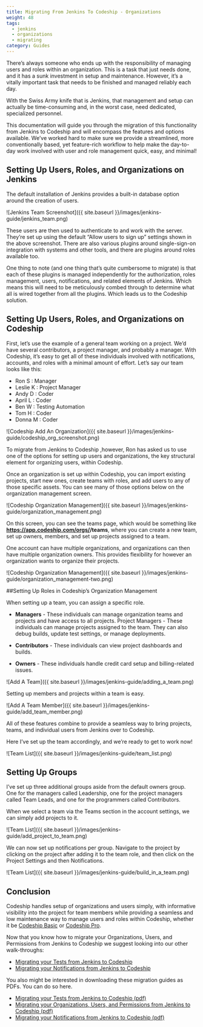 ```yaml
---
title: Migrating From Jenkins To Codeship - Organizations
weight: 48
tags:
  - jenkins
  - organizations
  - migrating
category: Guides
---
```

There’s always someone who ends up with the responsibility of managing users and roles within an organization. This is a task that just needs done, and it has a sunk investment in setup and maintenance. However, it’s a vitally important task that needs to be finished and managed reliably each day.

With the Swiss Army knife that is Jenkins, that management and setup can actually be time-consuming and, in the worst case, need dedicated, specialized personnel.

This documentation will guide you through the migration of this functionality from Jenkins to Codeship and will encompass the features and options available. We’ve worked hard to make sure we provide a streamlined, more conventionally based, yet feature-rich workflow to help make the day-to-day work involved with user and role management quick, easy, and minimal!

## Setting Up Users, Roles, and Organizations on Jenkins

The default installation of Jenkins provides a built-in database option around the creation of users.

![Jenkins Team Screenshot]({{ site.baseurl }}/images/jenkins-guide/jenkins_team.png)

These users are then used to authenticate to and work with the server. They’re set up using the default “Allow users to sign up” settings shown in the above screenshot. There are also various plugins around single-sign-on integration with systems and other tools, and there are plugins around roles available too.

One thing to note (and one thing that’s quite cumbersome to migrate) is that each of these plugins is managed independently for the authorization, roles management, users, notifications, and related elements of Jenkins. Which means this will need to be meticulously combed through to determine what all is wired together from all the plugins. Which leads us to the Codeship solution.

## Setting Up Users, Roles, and Organizations on Codeship

First, let’s use the example of a general team working on a project. We’d have several contributors, a project manager, and probably a manager. With Codeship, it’s easy to get all of these individuals involved with notifications, accounts, and roles with a minimal amount of effort. Let’s say our team looks like this:

- Ron S : Manager
- Leslie K : Project Manager
- Andy D : Coder
- April L : Coder
- Ben W : Testing Automation
- Tom H : Coder
- Donna M : Coder

![Codeship Add An Organization]({{ site.baseurl }}/images/jenkins-guide/codeship_org_screenshot.png)

To migrate from Jenkins to Codeship ,however, Ron has asked us to use one of the options for setting up users and organizations, the key structural element for organizing users, within Codeship.

Once an organization is set up within Codeship, you can import existing projects, start new ones, create teams with roles, and add users to any of those specific assets. You can see many of those options below on the organization management screen.

![Codeship Organization Management]({{ site.baseurl }}/images/jenkins-guide/organization_management.png)

On this screen, you can see the teams page, which would be something like **https://app.codeship.com/orgs/<your-org-name>/teams**, where you can create a new team, set up owners, members, and set up projects assigned to a team.

One account can have multiple organizations, and organizations can then have multiple organization owners. This provides flexibility for however an organization wants to organize their projects.

![Codeship Organization Management]({{ site.baseurl }}/images/jenkins-guide/organization_management-two.png)

##Setting Up Roles in Codeship’s Organization Management

When setting up a team, you can assign a specific role.

- **Managers** - These individuals can manage organization teams and projects and have access to all projects.
Project Managers - These individuals can manage projects assigned to the team. They can also debug builds, update test settings, or manage deployments.

- **Contributors** - These individuals can view project dashboards and builds.

- **Owners** - These individuals handle credit card setup and billing-related issues.

![Add A Team]({{ site.baseurl }}/images/jenkins-guide/adding_a_team.png)

Setting up members and projects within a team is easy.

![Add A Team Member]({{ site.baseurl }}/images/jenkins-guide/add_team_member.png)

All of these features combine to provide a seamless way to bring projects, teams, and individual users from Jenkins over to Codeship.

Here I’ve set up the team accordingly, and we’re ready to get to work now!

![Team List]({{ site.baseurl }}/images/jenkins-guide/team_list.png)

## Setting Up Groups

I’ve set up three additional groups aside from the default owners group. One for the managers called Leadership, one for the project managers called Team Leads, and one for the programmers called Contributors.

When we select a team via the Teams section in the account settings, we can simply add projects to it.

![Team List]({{ site.baseurl }}/images/jenkins-guide/add_project_to_team.png)

We can now set up notifications per group. Navigate to the project by clicking on the project after adding it to the team role, and then click on the Project Settings and then Notifications.

![Team List]({{ site.baseurl }}/images/jenkins-guide/build_in_a_team.png)

## Conclusion

Codeship handles setup of organizations and users simply, with informative visibility into the project for team members while providing a seamless and low maintenance way to manage users and roles within Codeship, whether it be [Codeship Basic](https://codeship.com/features/basic) or [Codeship Pro](https://codeship.com/features/pro).

Now that you know how to migrate your Organizations, Users, and Permissions from Jenkins to Codeship we suggest looking into our other walk-throughs:

- [Migrating your Tests from Jenkins to Codeship](https://documentation.codeship.com/general/account/guides/migrating-from-jenkins-testing/)
- [Migrating your Notifications from Jenkins to Codeship](https://documentation.codeship.com/general/account/guides/migrating-from-jenkins-notifications/)

You also might be interested in downloading these migration guides as PDFs. You can do so here.

- [Migrating your Tests from Jenkins to Codeship (pdf)](https://resources.codeship.com/hubfs/Codeship_Migrating_from_Jenkins_to_Codeship-Testing.pdf)
- [Migrating your Organizations, Users, and Permissions from Jenkins to Codeship (pdf)](https://resources.codeship.com/hubfs/Codeship_Migrating_from_Jenkins_to_Codeship-Organizations_Roles_and_Users.pdf)
- [Migrating your Notifications from Jenkins to Codeship (pdf)](https://resources.codeship.com/hubfs/Codeship_Migrating_from_Jenkins_to_Codeship-Testing.pdf)
